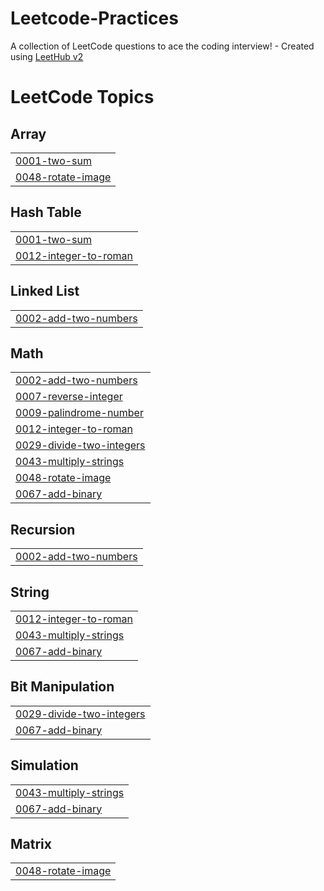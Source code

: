 # Leetcode-Practices
A collection of LeetCode questions to ace the coding interview! - Created using [LeetHub v2](https://github.com/arunbhardwaj/LeetHub-2.0)

<!---LeetCode Topics Start-->
# LeetCode Topics
## Array
|  |
| ------- |
| [0001-two-sum](https://github.com/sanjay1882/Leetcode-Practices/tree/master/0001-two-sum) |
| [0048-rotate-image](https://github.com/sanjay1882/Leetcode-Practices/tree/master/0048-rotate-image) |
## Hash Table
|  |
| ------- |
| [0001-two-sum](https://github.com/sanjay1882/Leetcode-Practices/tree/master/0001-two-sum) |
| [0012-integer-to-roman](https://github.com/sanjay1882/Leetcode-Practices/tree/master/0012-integer-to-roman) |
## Linked List
|  |
| ------- |
| [0002-add-two-numbers](https://github.com/sanjay1882/Leetcode-Practices/tree/master/0002-add-two-numbers) |
## Math
|  |
| ------- |
| [0002-add-two-numbers](https://github.com/sanjay1882/Leetcode-Practices/tree/master/0002-add-two-numbers) |
| [0007-reverse-integer](https://github.com/sanjay1882/Leetcode-Practices/tree/master/0007-reverse-integer) |
| [0009-palindrome-number](https://github.com/sanjay1882/Leetcode-Practices/tree/master/0009-palindrome-number) |
| [0012-integer-to-roman](https://github.com/sanjay1882/Leetcode-Practices/tree/master/0012-integer-to-roman) |
| [0029-divide-two-integers](https://github.com/sanjay1882/Leetcode-Practices/tree/master/0029-divide-two-integers) |
| [0043-multiply-strings](https://github.com/sanjay1882/Leetcode-Practices/tree/master/0043-multiply-strings) |
| [0048-rotate-image](https://github.com/sanjay1882/Leetcode-Practices/tree/master/0048-rotate-image) |
| [0067-add-binary](https://github.com/sanjay1882/Leetcode-Practices/tree/master/0067-add-binary) |
## Recursion
|  |
| ------- |
| [0002-add-two-numbers](https://github.com/sanjay1882/Leetcode-Practices/tree/master/0002-add-two-numbers) |
## String
|  |
| ------- |
| [0012-integer-to-roman](https://github.com/sanjay1882/Leetcode-Practices/tree/master/0012-integer-to-roman) |
| [0043-multiply-strings](https://github.com/sanjay1882/Leetcode-Practices/tree/master/0043-multiply-strings) |
| [0067-add-binary](https://github.com/sanjay1882/Leetcode-Practices/tree/master/0067-add-binary) |
## Bit Manipulation
|  |
| ------- |
| [0029-divide-two-integers](https://github.com/sanjay1882/Leetcode-Practices/tree/master/0029-divide-two-integers) |
| [0067-add-binary](https://github.com/sanjay1882/Leetcode-Practices/tree/master/0067-add-binary) |
## Simulation
|  |
| ------- |
| [0043-multiply-strings](https://github.com/sanjay1882/Leetcode-Practices/tree/master/0043-multiply-strings) |
| [0067-add-binary](https://github.com/sanjay1882/Leetcode-Practices/tree/master/0067-add-binary) |
## Matrix
|  |
| ------- |
| [0048-rotate-image](https://github.com/sanjay1882/Leetcode-Practices/tree/master/0048-rotate-image) |
<!---LeetCode Topics End-->